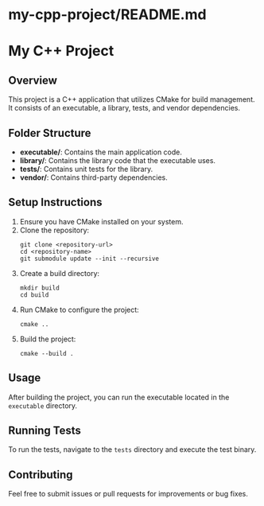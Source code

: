 # my-cpp-project/README.md

# My C++ Project

## Overview
This project is a C++ application that utilizes CMake for build management. It consists of an executable, a library, tests, and vendor dependencies.

## Folder Structure
- **executable/**: Contains the main application code.
- **library/**: Contains the library code that the executable uses.
- **tests/**: Contains unit tests for the library.
- **vendor/**: Contains third-party dependencies.

## Setup Instructions
1. Ensure you have CMake installed on your system.
2. Clone the repository:
   ```
   git clone <repository-url>
   cd <repository-name>
   git submodule update --init --recursive
   ```
3. Create a build directory:
   ```
   mkdir build
   cd build
   ```
4. Run CMake to configure the project:
   ```
   cmake ..
   ```
5. Build the project:
   ```
   cmake --build .
   ```

## Usage
After building the project, you can run the executable located in the `executable` directory.

## Running Tests
To run the tests, navigate to the `tests` directory and execute the test binary.

## Contributing
Feel free to submit issues or pull requests for improvements or bug fixes.
